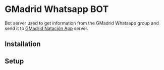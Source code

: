 # GMadrid Whatsapp BOT
Bot server used to get information from the GMadrid Whatsapp group and send it to [GMadrid Natación App]() server.

## Installation

## Setup
